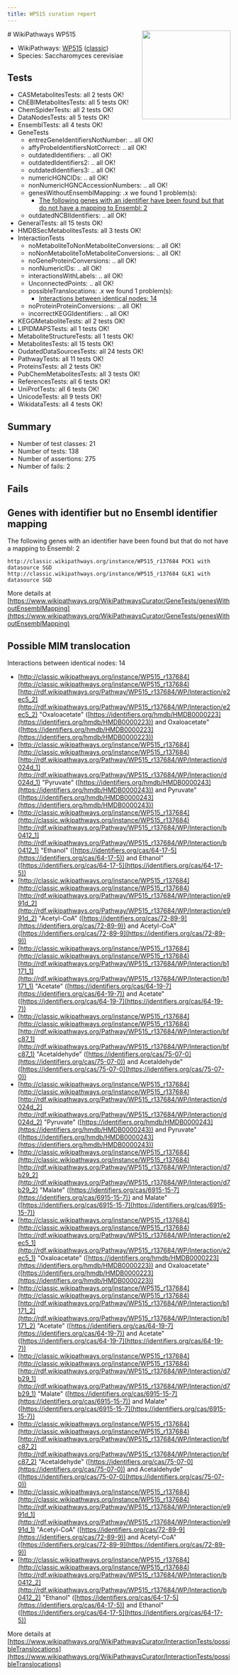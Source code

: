 ```yaml
---
title: WP515 curation report
---
```


<img style="float: right; width: 200px" src="https://upload.wikimedia.org/wikipedia/commons/thumb/8/83/Wplogo_with_text_500.png/640px-Wplogo_with_text_500.png" />
# WikiPathways WP515

* WikiPathways: [WP515](https://wikipathways.org/pathways/WP515) ([classic](https://classic.wikipathways.org/instance/WP515))
* Species: Saccharomyces cerevisiae
## Tests
* CASMetabolitesTests: all 2 tests OK!
* ChEBIMetabolitesTests: all 5 tests OK!
* ChemSpiderTests: all 2 tests OK!
* DataNodesTests: all 5 tests OK!
* EnsemblTests: all 4 tests OK!
* GeneTests
    * entrezGeneIdentifiersNotNumber: .. all OK!
    * affyProbeIdentifiersNotCorrect: .. all OK!
    * outdatedIdentifiers: .. all OK!
    * outdatedIdentifiers2: .. all OK!
    * outdatedIdentifiers3: .. all OK!
    * numericHGNCIDs: .. all OK!
    * nonNumericHGNCAccessionNumbers: .. all OK!
    * genesWithoutEnsemblMapping: .x we found 1 problem(s):
        * [The following genes with an identifier have been found but that do not have a mapping to Ensembl: 2](#40286d84)
    * outdatedNCBIIdentifiers: .. all OK!
* GeneralTests: all 15 tests OK!
* HMDBSecMetabolitesTests: all 3 tests OK!
* InteractionTests
    * noMetaboliteToNonMetaboliteConversions: .. all OK!
    * noNonMetaboliteToMetaboliteConversions: .. all OK!
    * noGeneProteinConversions: .. all OK!
    * nonNumericIDs: .. all OK!
    * interactionsWithLabels: .. all OK!
    * UnconnectedPoints: .. all OK!
    * possibleTranslocations: .x we found 1 problem(s):
        * [Interactions between identical nodes: 14](#661ebeee)
    * noProteinProteinConversions: .. all OK!
    * incorrectKEGGIdentifiers: .. all OK!
* KEGGMetaboliteTests: all 2 tests OK!
* LIPIDMAPSTests: all 1 tests OK!
* MetaboliteStructureTests: all 1 tests OK!
* MetabolitesTests: all 15 tests OK!
* OudatedDataSourcesTests: all 24 tests OK!
* PathwayTests: all 11 tests OK!
* ProteinsTests: all 2 tests OK!
* PubChemMetabolitesTests: all 3 tests OK!
* ReferencesTests: all 6 tests OK!
* UniProtTests: all 6 tests OK!
* UnicodeTests: all 9 tests OK!
* WikidataTests: all 4 tests OK!


## Summary

* Number of test classes: 21
* Number of tests: 138
* Number of assertions: 275
* Number of fails: 2

## Fails

<a name="40286d84" />

## Genes with identifier but no Ensembl identifier mapping

The following genes with an identifier have been found but that do not have a mapping to Ensembl: 2
```
http://classic.wikipathways.org/instance/WP515_r137684 PCK1 with datasource SGD
http://classic.wikipathways.org/instance/WP515_r137684 GLK1 with datasource SGD
```

More details at [https://www.wikipathways.org/WikiPathwaysCurator/GeneTests/genesWithoutEnsemblMapping](https://www.wikipathways.org/WikiPathwaysCurator/GeneTests/genesWithoutEnsemblMapping)

<a name="661ebeee" />

## Possible MIM translocation

Interactions between identical nodes: 14

* [http://classic.wikipathways.org/instance/WP515_r137684](http://classic.wikipathways.org/instance/WP515_r137684) [http://rdf.wikipathways.org/Pathway/WP515_r137684/WP/Interaction/e2ec5_2](http://rdf.wikipathways.org/Pathway/WP515_r137684/WP/Interaction/e2ec5_2) "Oxaloacetate" ([https://identifiers.org/hmdb/HMDB0000223](https://identifiers.org/hmdb/HMDB0000223)) and 
Oxaloacetate" ([https://identifiers.org/hmdb/HMDB0000223](https://identifiers.org/hmdb/HMDB0000223))
* [http://classic.wikipathways.org/instance/WP515_r137684](http://classic.wikipathways.org/instance/WP515_r137684) [http://rdf.wikipathways.org/Pathway/WP515_r137684/WP/Interaction/d024d_1](http://rdf.wikipathways.org/Pathway/WP515_r137684/WP/Interaction/d024d_1) "Pyruvate" ([https://identifiers.org/hmdb/HMDB0000243](https://identifiers.org/hmdb/HMDB0000243)) and 
Pyruvate" ([https://identifiers.org/hmdb/HMDB0000243](https://identifiers.org/hmdb/HMDB0000243))
* [http://classic.wikipathways.org/instance/WP515_r137684](http://classic.wikipathways.org/instance/WP515_r137684) [http://rdf.wikipathways.org/Pathway/WP515_r137684/WP/Interaction/b0412_1](http://rdf.wikipathways.org/Pathway/WP515_r137684/WP/Interaction/b0412_1) "Ethanol" ([https://identifiers.org/cas/64-17-5](https://identifiers.org/cas/64-17-5)) and 
Ethanol" ([https://identifiers.org/cas/64-17-5](https://identifiers.org/cas/64-17-5))
* [http://classic.wikipathways.org/instance/WP515_r137684](http://classic.wikipathways.org/instance/WP515_r137684) [http://rdf.wikipathways.org/Pathway/WP515_r137684/WP/Interaction/e991d_2](http://rdf.wikipathways.org/Pathway/WP515_r137684/WP/Interaction/e991d_2) "Acetyl-CoA" ([https://identifiers.org/cas/72-89-9](https://identifiers.org/cas/72-89-9)) and 
Acetyl-CoA" ([https://identifiers.org/cas/72-89-9](https://identifiers.org/cas/72-89-9))
* [http://classic.wikipathways.org/instance/WP515_r137684](http://classic.wikipathways.org/instance/WP515_r137684) [http://rdf.wikipathways.org/Pathway/WP515_r137684/WP/Interaction/b1171_1](http://rdf.wikipathways.org/Pathway/WP515_r137684/WP/Interaction/b1171_1) "Acetate" ([https://identifiers.org/cas/64-19-7](https://identifiers.org/cas/64-19-7)) and 
Acetate" ([https://identifiers.org/cas/64-19-7](https://identifiers.org/cas/64-19-7))
* [http://classic.wikipathways.org/instance/WP515_r137684](http://classic.wikipathways.org/instance/WP515_r137684) [http://rdf.wikipathways.org/Pathway/WP515_r137684/WP/Interaction/bfc87_1](http://rdf.wikipathways.org/Pathway/WP515_r137684/WP/Interaction/bfc87_1) "Acetaldehyde" ([https://identifiers.org/cas/75-07-0](https://identifiers.org/cas/75-07-0)) and 
Acetaldehyde" ([https://identifiers.org/cas/75-07-0](https://identifiers.org/cas/75-07-0))
* [http://classic.wikipathways.org/instance/WP515_r137684](http://classic.wikipathways.org/instance/WP515_r137684) [http://rdf.wikipathways.org/Pathway/WP515_r137684/WP/Interaction/d024d_2](http://rdf.wikipathways.org/Pathway/WP515_r137684/WP/Interaction/d024d_2) "Pyruvate" ([https://identifiers.org/hmdb/HMDB0000243](https://identifiers.org/hmdb/HMDB0000243)) and 
Pyruvate" ([https://identifiers.org/hmdb/HMDB0000243](https://identifiers.org/hmdb/HMDB0000243))
* [http://classic.wikipathways.org/instance/WP515_r137684](http://classic.wikipathways.org/instance/WP515_r137684) [http://rdf.wikipathways.org/Pathway/WP515_r137684/WP/Interaction/d7b29_2](http://rdf.wikipathways.org/Pathway/WP515_r137684/WP/Interaction/d7b29_2) "Malate" ([https://identifiers.org/cas/6915-15-7](https://identifiers.org/cas/6915-15-7)) and 
Malate" ([https://identifiers.org/cas/6915-15-7](https://identifiers.org/cas/6915-15-7))
* [http://classic.wikipathways.org/instance/WP515_r137684](http://classic.wikipathways.org/instance/WP515_r137684) [http://rdf.wikipathways.org/Pathway/WP515_r137684/WP/Interaction/e2ec5_1](http://rdf.wikipathways.org/Pathway/WP515_r137684/WP/Interaction/e2ec5_1) "Oxaloacetate" ([https://identifiers.org/hmdb/HMDB0000223](https://identifiers.org/hmdb/HMDB0000223)) and 
Oxaloacetate" ([https://identifiers.org/hmdb/HMDB0000223](https://identifiers.org/hmdb/HMDB0000223))
* [http://classic.wikipathways.org/instance/WP515_r137684](http://classic.wikipathways.org/instance/WP515_r137684) [http://rdf.wikipathways.org/Pathway/WP515_r137684/WP/Interaction/b1171_2](http://rdf.wikipathways.org/Pathway/WP515_r137684/WP/Interaction/b1171_2) "Acetate" ([https://identifiers.org/cas/64-19-7](https://identifiers.org/cas/64-19-7)) and 
Acetate" ([https://identifiers.org/cas/64-19-7](https://identifiers.org/cas/64-19-7))
* [http://classic.wikipathways.org/instance/WP515_r137684](http://classic.wikipathways.org/instance/WP515_r137684) [http://rdf.wikipathways.org/Pathway/WP515_r137684/WP/Interaction/d7b29_1](http://rdf.wikipathways.org/Pathway/WP515_r137684/WP/Interaction/d7b29_1) "Malate" ([https://identifiers.org/cas/6915-15-7](https://identifiers.org/cas/6915-15-7)) and 
Malate" ([https://identifiers.org/cas/6915-15-7](https://identifiers.org/cas/6915-15-7))
* [http://classic.wikipathways.org/instance/WP515_r137684](http://classic.wikipathways.org/instance/WP515_r137684) [http://rdf.wikipathways.org/Pathway/WP515_r137684/WP/Interaction/bfc87_2](http://rdf.wikipathways.org/Pathway/WP515_r137684/WP/Interaction/bfc87_2) "Acetaldehyde" ([https://identifiers.org/cas/75-07-0](https://identifiers.org/cas/75-07-0)) and 
Acetaldehyde" ([https://identifiers.org/cas/75-07-0](https://identifiers.org/cas/75-07-0))
* [http://classic.wikipathways.org/instance/WP515_r137684](http://classic.wikipathways.org/instance/WP515_r137684) [http://rdf.wikipathways.org/Pathway/WP515_r137684/WP/Interaction/e991d_1](http://rdf.wikipathways.org/Pathway/WP515_r137684/WP/Interaction/e991d_1) "Acetyl-CoA" ([https://identifiers.org/cas/72-89-9](https://identifiers.org/cas/72-89-9)) and 
Acetyl-CoA" ([https://identifiers.org/cas/72-89-9](https://identifiers.org/cas/72-89-9))
* [http://classic.wikipathways.org/instance/WP515_r137684](http://classic.wikipathways.org/instance/WP515_r137684) [http://rdf.wikipathways.org/Pathway/WP515_r137684/WP/Interaction/b0412_2](http://rdf.wikipathways.org/Pathway/WP515_r137684/WP/Interaction/b0412_2) "Ethanol" ([https://identifiers.org/cas/64-17-5](https://identifiers.org/cas/64-17-5)) and 
Ethanol" ([https://identifiers.org/cas/64-17-5](https://identifiers.org/cas/64-17-5))


More details at [https://www.wikipathways.org/WikiPathwaysCurator/InteractionTests/possibleTranslocations](https://www.wikipathways.org/WikiPathwaysCurator/InteractionTests/possibleTranslocations)

